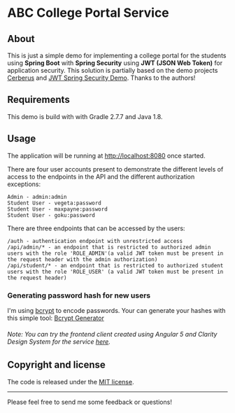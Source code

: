 # ABC College Portal Service

## About
This is just a simple demo for implementing a college portal for the students using **Spring Boot** with **Spring Security** using **JWT (JSON Web Token)** for application security. This solution is partially based on the demo projects [Cerberus](https://github.com/brahalla/Cerberus) and [JWT Spring Security Demo](https://github.com/szerhusenBC/jwt-spring-security-demo). Thanks to the authors!

## Requirements
This demo is build with with Gradle 2.7.7 and Java 1.8.

## Usage
The application will be running at [http://localhost:8080](http://localhost:8080) once started.

There are four user accounts present to demonstrate the different levels of access to the endpoints in
the API and the different authorization exceptions:
```
Admin - admin:admin
Student User - vegeta:password
Student User - maxpayne:password 
Student User - goku:password
```

There are three endpoints that can be accessed by the users:
```
/auth - authentication endpoint with unrestricted access
/api/admin/* - an endpoint that is restricted to authorized admin users with the role 'ROLE_ADMIN'(a valid JWT token must be present in the request header with the admin authorization)
/api/student/* - an endpoint that is restricted to authorized student users with the role 'ROLE_USER' (a valid JWT token must be present in the request header)
```
### Generating password hash for new users

I'm using [bcrypt](https://en.wikipedia.org/wiki/Bcrypt) to encode passwords. Your can generate your hashes with this simple tool: [Bcrypt Generator](https://www.bcrypt-generator.com)

###### Note: You can try the frontend client created using Angular 5 and Clarity Design System for the service [here](https://github.com/kashsingh/abc-portal-app).


## Copyright and license

The code is released under the [MIT license](LICENSE?raw=true).

---------------------------------------

Please feel free to send me some feedback or questions!
